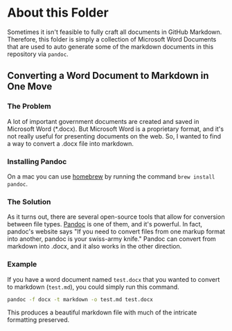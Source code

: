 # About this Folder

Sometimes it isn't feasible to fully craft all documents in GitHub Markdown.  Therefore, this folder is simply a collection
of Microsoft Word Documents that are used to auto generate some of the markdown documents in this repository via `pandoc`.

## Converting a Word Document to Markdown in One Move

### The Problem

A lot of important government documents are created and saved in Microsoft Word (*.docx).
But Microsoft Word is a proprietary format, and it's not really useful for presenting documents on the web.
So, I wanted to find a way to convert a .docx file into markdown.

### Installing Pandoc
On a mac you can use [homebrew](http://brew.sh/) by running the command `brew install pandoc`.

### The Solution

As it turns out, there are several open-source tools that allow for conversion between file types.
[Pandoc](http://pandoc.org/) is one of them, and it's powerful. 
In fact, pandoc's website says "If you need to convert files from one markup format into another,
pandoc is your swiss-army knife." Pandoc can convert from markdown into .docx,
and it also works in the other direction.

### Example

If you have a word document named `test.docx` that you wanted to convert to markdown (`test.md`), you could simply run
this command.

```bash
pandoc -f docx -t markdown -o test.md test.docx
```
This produces a beautiful markdown file with much of the intricate formatting preserved.
